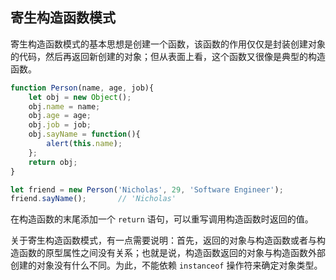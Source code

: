## 寄生构造函数模式

寄生构造函数模式的基本思想是创建一个函数，该函数的作用仅仅是封装创建对象的代码，然后再返回新创建的对象；但从表面上看，这个函数又很像是典型的构造函数。

```js
function Person(name, age, job){
    let obj = new Object();
    obj.name = name;
    obj.age = age;
    obj.job = job;
    obj.sayName = function(){
        alert(this.name);
    };
    return obj;
}

let friend = new Person('Nicholas', 29, 'Software Engineer');
friend.sayName();		// 'Nicholas'
```

在构造函数的末尾添加一个 `return` 语句，可以重写调用构造函数时返回的值。

关于寄生构造函数模式，有一点需要说明：首先，返回的对象与构造函数或者与构造函数的原型属性之间没有关系；也就是说，构造函数返回的对象与构造函数外部创建的对象没有什么不同。为此，不能依赖 `instanceof` 操作符来确定对象类型。
